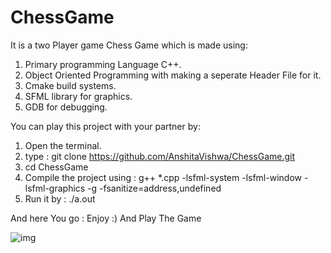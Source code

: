 # ChessGame
It is a two Player game Chess Game which is made using:
1. Primary programming Language C++.
2. Object Oriented Programming with making a seperate Header File for it.
3. Cmake build systems.
4. SFML library for graphics.
5. GDB for debugging.

You can play this project with your partner by:
1. Open the terminal.
2. type : git clone https://github.com/AnshitaVishwa/ChessGame.git
3. cd ChessGame
4. Compile the project using : g++ *.cpp -lsfml-system -lsfml-window -lsfml-graphics -g -fsanitize=address,undefined
5. Run it by : ./a.out

And here You go : Enjoy :) And Play The Game

![img](https://i.imgur.com/gviaPol.gif)
